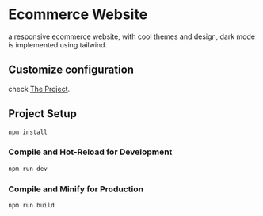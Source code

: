# Ecommerce Website 
a responsive ecommerce website, with cool themes and design, 
dark mode is implemented using tailwind.


## Customize configuration

check [The Project](https://masterpurple.netlify.app/).

## Project Setup

```sh
npm install
```

### Compile and Hot-Reload for Development

```sh
npm run dev
```

### Compile and Minify for Production

```sh
npm run build
```
